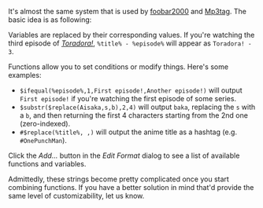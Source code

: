 It's almost the same system that is used by [foobar2000](http://wiki.hydrogenaud.io/index.php?title=Foobar2000:Title_Formatting_Reference) and [Mp3tag](http://help.mp3tag.de/main_scripting.html). The basic idea is as following:

Variables are replaced by their corresponding values. If you're watching the third episode of [*Toradora!*](https://myanimelist.net/anime/4224/), `%title% - %episode%` will appear as `Toradora! - 3`.

Functions allow you to set conditions or modify things. Here's some examples:

- `$ifequal(%episode%,1,First episode!,Another episode!)` will output `First episode!` if you're watching the first episode of some series.
- `$substr($replace(Aisaka,s,b),2,4)` will output `baka`, replacing the `s` with a `b`, and then returning the first 4 characters starting from the 2nd one (zero-indexed).
- `#$replace(%title%, ,)` will output the anime title as a hashtag (e.g. `#OnePunchMan`).


Click the *Add...* button in the *Edit Format* dialog to see a list of available functions and variables.

Admittedly, these strings become pretty complicated once you start combining functions. If you have a better solution in mind that'd provide the same level of customizability, let us know.
